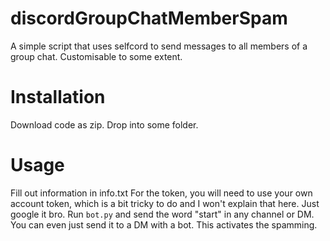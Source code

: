 # discordGroupChatMemberSpam
A simple script that uses selfcord to send messages to all members of a group chat. Customisable to some extent.

# Installation
Download code as zip. Drop into some folder. 
# Usage
Fill out information in info.txt
For the token, you will need to use your own account token, which is a bit tricky to do and I won't explain that here. Just google it bro.
Run `bot.py` and send the word "start" in any channel or DM. You can even just send it to a DM with a bot. This activates the spamming.
